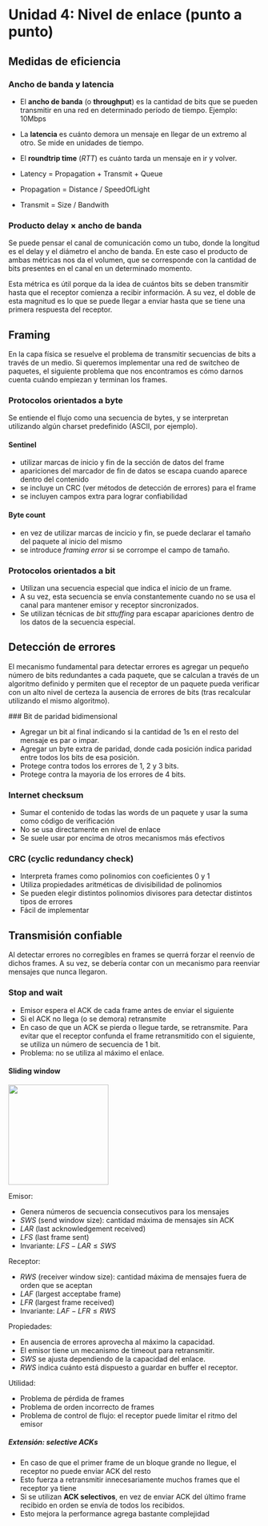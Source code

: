 # Unidad 4: Nivel de enlace (punto a punto)

## Medidas de eficiencia

### Ancho de banda y latencia

   * El **ancho de banda** (o **throughput**) es la cantidad de bits que se pueden transmitir en una red en determinado período de tiempo. Ejemplo: 10Mbps
   * La **latencia** es cuánto demora un mensaje en llegar de un extremo al otro. Se mide en unidades de tiempo.
   * El **roundtrip time** (*RTT*) es cuánto tarda un mensaje en ir y volver.

   * Latency = Propagation + Transmit + Queue
   * Propagation = Distance / SpeedOfLight
   * Transmit = Size / Bandwith

### Producto delay $\times$ ancho de banda

Se puede pensar el canal de comunicación como un tubo, donde la longitud es el delay y el diámetro el ancho de banda. En este caso el producto de ambas métricas nos da el volumen, que se corresponde con la cantidad de bits presentes en el canal en un determinado momento.

Esta métrica es útil porque da la idea de cuántos bits se deben transmitir hasta que el receptor comienza a recibir información. A su vez, el doble de esta magnitud es lo que se puede llegar a enviar hasta que se tiene una primera respuesta del receptor.

## Framing

En la capa física se resuelve el problema de transmitir secuencias de bits a través de un medio. Si queremos implementar una red de switcheo de paquetes, el siguiente problema que nos encontramos es cómo darnos cuenta cuándo empiezan y terminan los frames.

### Protocolos orientados a byte

Se entiende el flujo como una secuencia de bytes, y se interpretan utilizando algún charset predefinido (ASCII, por ejemplo).

#### Sentinel

   * utilizar marcas de inicio y fin de la sección de datos del frame
   * apariciones del marcador de fin de datos se escapa cuando aparece dentro del contenido
   * se incluye un CRC (ver métodos de detección de errores) para el frame
   * se incluyen campos extra para lograr confiabilidad

#### Byte count

   * en vez de utilizar marcas de incicio y fin, se puede declarar el tamaño del paquete al inicio del mismo
   * se introduce *framing error* si se corrompe el campo de tamaño.

### Protocolos orientados a bit

   * Utilizan una secuencia especial que indica el inicio de un frame.
   * A su vez, esta secuencia se envía constantemente cuando no se usa el canal para mantener emisor y receptor sincronizados.
   * Se utilizan técnicas de *bit sttuffing* para escapar apariciones dentro de los datos de la secuencia especial.

## Detección de errores

El mecanismo fundamental para detectar errores es agregar un pequeño número de bits redundantes a cada paquete, que se calculan a través de un algoritmo definido y permiten que el receptor de un paquete pueda verificar con un alto nivel de certeza la ausencia de errores de bits (tras recalcular utilizando el mismo algoritmo).


### Bit de paridad bidimensional
   * Agregar un bit al final indicando si la cantidad de 1s en el resto del mensaje es par o impar.
   * Agregar un byte extra de paridad, donde cada posición indica paridad entre todos los bits de esa posición.
   * Protege contra todos los errores de 1, 2 y 3 bits.
   * Protege contra la mayoria de los errores de 4 bits.

### Internet checksum
   * Sumar el contenido de todas las words de un paquete y usar la suma como código de verificación
   * No se usa directamente en nivel de enlace
   * Se suele usar por encima de otros mecanismos más efectivos

### CRC (cyclic redundancy check)
   * Interpreta frames como polinomios con coeficientes 0 y 1
   * Utiliza propiedades aritméticas de divisibilidad de polinomios
   * Se pueden elegir distintos polinomios divisores para detectar distintos tipos de errores
   * Fácil de implementar

## Transmisión confiable

Al detectar errores no corregibles en frames se querrá forzar el reenvío de dichos frames. A su vez, se debería contar con un mecanismo para reenviar mensajes que nunca llegaron.

### Stop and wait
   * Emisor espera el ACK de cada frame antes de enviar el siguiente
   * Si el ACK no llega (o se demora) retransmite
   * En caso de que un ACK se pierda o llegue tarde, se retransmite. Para evitar que el receptor confunda el frame retransmitido con el siguiente, se utiliza un número de secuencia de 1 bit.
   * Problema: no se utiliza al máximo el enlace.

#### Sliding window

<img src="http://i.imgur.com/YZJbFVh.png" style="width: 200px">


Emisor:

   * Genera números de secuencia consecutivos para los mensajes
   * *SWS* (send window size): cantidad máxima de mensajes sin ACK
   * *LAR* (last acknowledgement received)
   * *LFS* (last frame sent)
   * Invariante: $LFS - LAR \leq SWS$

Receptor:

   * *RWS* (receiver window size): cantidad máxima de mensajes fuera de orden que se aceptan
   * *LAF* (largest acceptabe frame)
   * *LFR* (largest frame received)
   * Invariante: $LAF - LFR \leq RWS$

Propiedades:

   * En ausencia de errores aprovecha al máximo la capacidad.
   * El emisor tiene un mecanismo de timeout para retransmitir.
   * *SWS* se ajusta dependiendo de la capacidad del enlace.
   * *RWS* indica cuánto está dispuesto a guardar en buffer el receptor.

Utilidad:

   * Problema de pérdida de frames
   * Problema de orden incorrecto de frames
   * Problema de control de flujo: el receptor puede limitar el ritmo del emisor

##### Extensión: selective ACKs

   * En caso de que el primer frame de un bloque grande no llegue, el receptor no puede enviar ACK del resto
   * Esto fuerza a retransmitir innecesariamente muchos frames que el receptor ya tiene
   * Si se utilizan **ACK selectivos**, en vez de enviar ACK del último frame recibido en orden se envía de todos los recibidos.
   * Esto mejora la performance agrega bastante complejidad
